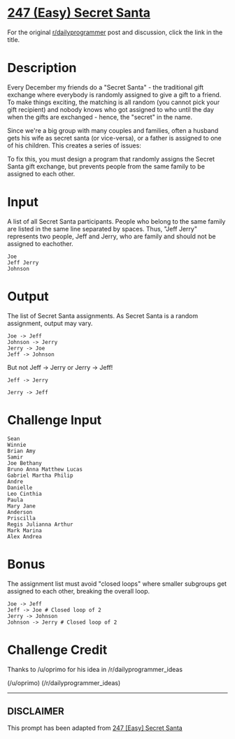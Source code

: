 # [247 (Easy) Secret Santa](https://www.reddit.com/r/dailyprogrammer/comments/3yiy2d/20151228_challenge_247_easy_secret_santa/)

For the original [r/dailyprogrammer](https://www.reddit.com/r/dailyprogrammer/) post and discussion, click the link in the title.

# Description
Every December my friends do a "Secret Santa" - the traditional gift exchange
where everybody is randomly assigned to give a gift to a friend. To make
things exciting, the matching is all random (you cannot pick your gift
recipient) and nobody knows who got assigned to who until the day when the
gifts are exchanged - hence, the "secret" in the name.

Since we're a big group with many couples and families, often a husband gets
his wife as secret santa (or vice-versa), or a father is assigned to one of
his children. This creates a series of issues:

To fix this, you must design a program that randomly assigns the Secret Santa
gift exchange, but prevents people from the same family to be assigned to
each other.

# Input
A list of all Secret Santa participants. People who belong to the same family
are listed in the same line separated by spaces. Thus, "Jeff Jerry" represents
two people, Jeff and Jerry, who are family and should not be assigned to
eachother.


```
Joe
Jeff Jerry
Johnson
```
# Output
The list of Secret Santa assignments. As Secret Santa is a random assignment,
output may vary.


```
Joe -> Jeff
Johnson -> Jerry
Jerry -> Joe
Jeff -> Johnson
```
But not Jeff -> Jerry or Jerry -> Jeff!


```
Jeff -> Jerry
```

```
Jerry -> Jeff
```
# Challenge Input

```
Sean
Winnie
Brian Amy
Samir
Joe Bethany
Bruno Anna Matthew Lucas
Gabriel Martha Philip
Andre
Danielle
Leo Cinthia
Paula
Mary Jane
Anderson
Priscilla
Regis Julianna Arthur
Mark Marina
Alex Andrea
```
# Bonus
The assignment list must avoid "closed loops" where smaller subgroups get
assigned to each other, breaking the overall loop.


```
Joe -> Jeff
Jeff -> Joe # Closed loop of 2
Jerry -> Johnson
Johnson -> Jerry # Closed loop of 2
```
# Challenge Credit
Thanks to /u/oprimo for his idea in /r/dailyprogrammer_ideas

(/u/oprimo)
(/r/dailyprogrammer_ideas)

----
## **DISCLAIMER**
This prompt has been adapted from [247 [Easy] Secret Santa](https://www.reddit.com/r/dailyprogrammer/comments/3yiy2d/20151228_challenge_247_easy_secret_santa/
)
